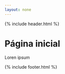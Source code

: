 ```yaml
---
layout: none
---
```


{% include header.html %}

<h1>Página inicial</h1>

<p>Loren ipsum</p>

{% include footer.html %}
